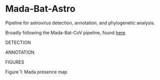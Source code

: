 # Mada-Bat-Astro
Pipeline for astrovirus detection, annotation, and phylogenetic analysis.

Broadly following the Mada-Bat-CoV pipeline, found [here](https://github.com/brooklabteam/Mada-Bat-CoV).

DETECTION


ANNOTATION


FIGURES

Figure 1: Mada presence map
